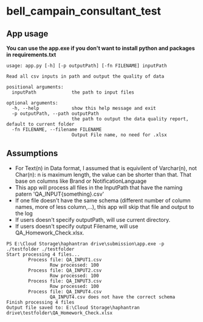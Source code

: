 # bell_campain_consultant_test

## App usage
__You can use the app.exe if you don't want to install python and packages in requirements.txt__
```
usage: app.py [-h] [-p outputPath] [-fn FILENAME] inputPath

Read all csv inputs in path and output the quality of data

positional arguments:
  inputPath             the path to input files

optional arguments:
  -h, --help            show this help message and exit
  -p outputPath, --path outputPath
                        the path to output the data quality report, default to current folder
  -fn FILENAME, --filename FILENAME
                        Output File name, no need for .xlsx
```

## Assumptions

- For Text(n) in Data format, I assumed that is equivilent of Varchar(n), not Char(n): n is maximum length, the value can be shorter than that. That base on columns like Brand or NotificationLanguage
- This app will process all files in the InputPath that have the naming patern 'QA_INPUT{something}.csv'
- If one file doesn't have the same schema (different number of column names, more of less column,...), this app will skip that file and output to the log
- If users doesn't specify outputPath, will use current directory.
- If users doesn't specify output Filename, will use QA_Homework_Check.xlsx.

```shell
PS E:\Cloud Storage\haphantran drive\submission\app.exe -p ./testfolder ./testfolder
Start processing 4 files...
        Process file: QA_INPUT1.csv
                Row processed: 100
        Process file: QA_INPUT2.csv
                Row processed: 100
        Process file: QA_INPUT3.csv
                Row processed: 100
        Process file: QA_INPUT4.csv
                QA_INPUT4.csv does not have the correct schema
Finish processing 4 files
Output file saved to: E:\Cloud Storage\haphantran drive\testfolder\QA_Homework_Check.xlsx
```

